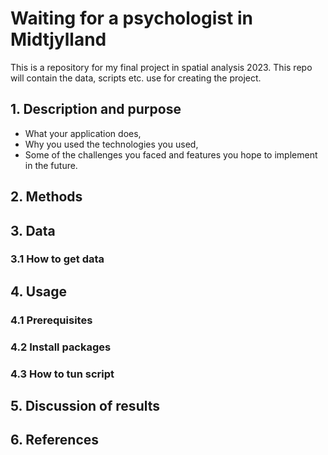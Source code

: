 # Waiting for a psychologist in Midtjylland
This is a repository for my final project in spatial analysis 2023. This repo will contain the data, scripts etc. use for creating the project. 

## 1. Description and purpose

- What your application does,
- Why you used the technologies you used,
- Some of the challenges you faced and features you hope to implement in the future.

## 2. Methods

## 3. Data

### 3.1 How to get data 

## 4. Usage

### 4.1 Prerequisites

### 4.2 Install packages

### 4.3 How to tun script

## 5. Discussion of results

## 6. References
